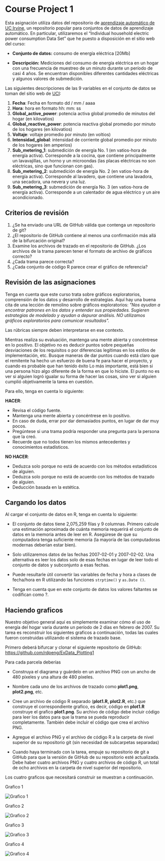 # Course Project 1

Esta asignación utiliza datos del repositorio de [aprendizaje automático de UC Irvine](http://archive.ics.uci.edu/ml/index.php), un repositorio popular para conjuntos de datos de aprendizaje automático. En particular, utilizaremos el “Individual household electric power consumption Data Set” que he puesto a disposición en el sitio web del curso:

* **Conjunto de datos:** consumo de energía eléctrica [20Mb]

* **Descripción:** Mediciones del consumo de energía eléctrica en un hogar con una frecuencia de muestreo de un minuto durante un período de casi 4 años. Se encuentran disponibles diferentes cantidades eléctricas y algunos valores de submedición.

Las siguientes descripciones de las 9 variables en el conjunto de datos se toman del sitio web de [UCI](https://archive.ics.uci.edu/ml/datasets/Individual+household+electric+power+consumption):

1. **Fecha**: Fecha en formato dd / mm / aaaa
2. **Hora**: hora en formato hh: mm: ss
3. **Global_active_power**: potencia activa global promedio de minutos del hogar (en kilovatios)
4. **Global_reactive_power**: potencia reactiva global promedio por minuto de los hogares (en kilovatios)
5. **Voltaje**: voltaje promedio por minuto (en voltios)
6. **Intensidad_global**: intensidad de corriente global promedio por minuto de los hogares (en amperios)
7. **Sub_metering_1**: submedición de energía No. 1 (en vatios-hora de energía activa). Corresponde a la cocina, que contiene principalmente un lavavajillas, un horno y un microondas (las placas eléctricas no son eléctricas, sino que funcionan con gas).
8. **Sub_metering_2**: submedición de energía No. 2 (en vatios-hora de energía activa). Corresponde al lavadero, que contiene una lavadora, una secadora, una nevera y una luz.
9. **Sub_metering_3**: submedición de energía No. 3 (en vatios-hora de energía activa). Corresponde a un calentador de agua eléctrico y un aire acondicionado.


## Criterios de revisión

1. ¿Se ha enviado una URL de GitHub válida que contenga un repositorio de git?
2. ¿El repositorio de GitHub contiene al menos una confirmación más allá de la bifurcación original?
3. Examine los archivos de trazado en el repositorio de GitHub. ¿Los archivos de la trama parecen tener el formato de archivo de gráficos correcto?
4. ¿Cada trama parece correcta?
5. ¿Cada conjunto de código R parece crear el gráfico de referencia?


## Revisión de las asignaciones

Tenga en cuenta que este curso trata sobre gráficos exploratorios, comprensión de los datos y desarrollo de estrategias. Aquí hay una buena cita de una lección de remolino sobre gráficos exploratorios: *"Nos ayudan a encontrar patrones en los datos y entender sus propiedades. Sugieren estrategias de modelado y ayudan a depurar análisis. NO utilizamos gráficos exploratorios para comunicar resultados".*

Las rúbricas siempre deben interpretarse en ese contexto.

Mientras realiza su evaluación, mantenga una mente abierta y concéntrese en lo positivo. El objetivo no es deducir puntos sobre pequeñas desviaciones de los requisitos o por diferencias legítimas en los estilos de implementación, etc. Busque maneras de dar puntos cuando está claro que el remitente ha hecho un esfuerzo de buena fe para hacer el proyecto, y cuando es probable que han tenido éxito Lo más importante, está bien si una persona hizo algo diferente de la forma en que lo hiciste. El punto no es ver si alguien logró igualar su forma de hacer las cosas, sino ver si alguien cumplió objetivamente la tarea en cuestión.

Para ello, tenga en cuenta lo siguiente:

**HACER**:

* Revisa el código fuente.
* Mantenga una mente abierta y concéntrese en lo positivo.
* En caso de duda, errar por dar demasiados puntos, en lugar de dar muy pocos.
* Pregúntese si una trama podría responder una pregunta para la persona que la creó.
* Recuerde que no todos tienen los mismos antecedentes y conocimientos estadísticos.

**NO HACER**:

* Deduzca solo porque no está de acuerdo con los métodos estadísticos de alguien.
* Deduzca solo porque no está de acuerdo con los métodos de trazado de alguien.
* Deducción basada en la estética.

## Cargando los datos

Al cargar el conjunto de datos en R, tenga en cuenta lo siguiente:

* El conjunto de datos tiene 2,075,259 filas y 9 columnas. Primero calcule una estimación aproximada de cuánta memoria requerirá el conjunto de datos en la memoria antes de leer en R. Asegúrese de que su computadora tenga suficiente memoria (la mayoría de las computadoras modernas deberían estar bien).

* Solo utilizaremos datos de las fechas 2007-02-01 y 2007-02-02. Una alternativa es leer los datos solo de esas fechas en lugar de leer todo el conjunto de datos y subconjunto a esas fechas.

* Puede resultarle útil convertir las variables de fecha y hora a clases de fecha/hora en R utilizando las funciones ``strptime()`` y ``as.Date ()``.

* Tenga en cuenta que en este conjunto de datos los valores faltantes se codifican como ?.


## Haciendo graficos

Nuestro objetivo general aquí es simplemente examinar cómo el uso de energía del hogar varía durante un período de 2 días en febrero de 2007. Su tarea es reconstruir los siguientes graficos a continuación, todas las cuales fueron construidas utilizando el sistema de trazado base.

Primero deberá bifurcar y clonar el siguiente repositorio de GitHub: https://github.com/rdpeng/ExData_Plotting1

Para cada parcela deberías

* Construya el diagrama y guárdelo en un archivo PNG con un ancho de 480 píxeles y una altura de 480 píxeles.

* Nombre cada uno de los archivos de trazado como **plot1.png**, **plot2.png**, etc.

* Cree un archivo de código R separado (**plot1.R, plot2.R**, etc.) que construye el correspondiente grafico, es decir, código en **plot1.R** construye el grafico **plot1.png**. Su archivo de código debe incluir código para leer los datos para que la trama se pueda reproducir completamente. También debe incluir el código que crea el archivo PNG.

* Agregue el archivo PNG y el archivo de código R a la carpeta de nivel superior de su repositorio git (sin necesidad de subcarpetas separadas)

* Cuando haya terminado con la tarea, empuje su repositorio de git a GitHub para que la versión de GitHub de su repositorio esté actualizada. Debe haber cuatro archivos PNG y cuatro archivos de código R, un total de ocho archivos en la carpeta de nivel superior del repositorio.

Los cuatro graficos que necesitará construir se muestran a continuación.

Grafico 1

![Grafico 1](https://github.com/jtellez93/Data-Science/blob/master/4-Exploratory%20Data%20Analysis/Project/week_1/Markdown/ExDataCP1Plot1.png)

Grafico 2

![Grafico 2](https://github.com/jtellez93/Data-Science/blob/master/4-Exploratory%20Data%20Analysis/Project/week_1/Markdown/ExDataCP1Plot2.png)

Grafico 3

![Grafico 3](https://github.com/jtellez93/Data-Science/blob/master/4-Exploratory%20Data%20Analysis/Project/week_1/Markdown/ExDataCP1Plot3.png)

Grafico 4

![Grafico 4](https://github.com/jtellez93/Data-Science/blob/master/4-Exploratory%20Data%20Analysis/Project/week_1/Markdown/ExDataCP1Plot4.png)








